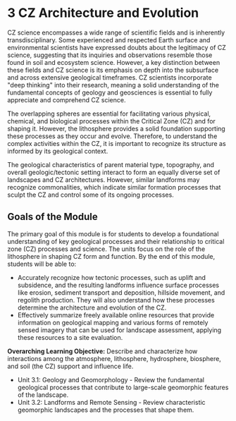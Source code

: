 # 3 CZ Architecture and Evolution

CZ science encompasses a wide range of scientific fields and is inherently transdisciplinary. Some experienced and respected Earth surface and environmental scientists have expressed doubts about the legitimacy of CZ science, suggesting that its inquiries and observations resemble those found in soil and ecosystem science. However, a key distinction between these fields and CZ science is its emphasis on depth into the subsurface and across extensive geological timeframes. CZ scientists incorporate "deep thinking" into their research, meaning a solid understanding of the fundamental concepts of geology and geosciences is essential to fully appreciate and comprehend CZ science.

The overlapping spheres are essential for facilitating various physical, chemical, and biological processes within the Critical Zone (CZ) and for shaping it. However, the lithosphere provides a solid foundation supporting these processes as they occur and evolve. Therefore, to understand the complex activities within the CZ, it is important to recognize its structure as informed by its geological context.

The geological characteristics of parent material type, topography, and overall geologic/tectonic setting interact to form an equally diverse set of landscapes and CZ architectures. However, similar landforms may recognize commonalities, which indicate similar formation processes that sculpt the CZ and control some of its ongoing processes.

## Goals of the Module

The primary goal of this module is for students to develop a foundational understanding of key geological processes and their relationship to critical zone (CZ) processes and science. The units focus on the role of the lithosphere in shaping CZ form and function. By the end of this module, students will be able to:

- Accurately recognize how tectonic processes, such as uplift and subsidence, and the resulting landforms influence surface processes like erosion, sediment transport and deposition, hillside movement, and regolith production. They will also understand how these processes determine the architecture and evolution of the CZ.
- Effectively summarize freely available online resources that provide information on geological mapping and various forms of remotely sensed imagery that can be used for landscape assessment, applying these resources to a site evaluation.

**Overarching Learning Objective:** Describe and characterize how interactions among the atmosphere, lithosphere, hydrosphere, biosphere, and soil (the CZ) support and influence life.
- Unit 3.1: Geology and Geomorphology - Review the fundamental geological processes that contribute to large-scale geomorphic features of the landscape.
- Unit 3.2: Landforms and Remote Sensing - Review characteristic geomorphic landscapes and the processes that shape them.